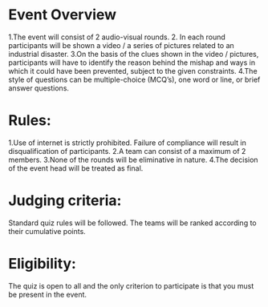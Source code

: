 <!-- TITLE: Cataclysmic Deduction -->
<!-- SUBTITLE: Be a detective in an inductrial scenario. -->

# Event Overview
1.The event will consist of 2 audio-visual rounds.
2. In each round participants will be shown a video / a series of pictures related to an industrial disaster.
3.On the basis of the clues shown in the video / pictures, participants will have to identify the reason behind the mishap and ways in which it could have been prevented, subject to the given constraints.
4.The style of questions can be multiple-choice (MCQ’s), one word or line, or brief answer questions.

# Rules:
1.Use of internet is strictly prohibited. Failure of compliance will result in disqualification of participants.
2.A team can consist of a maximum of 2 members.
3.None of the rounds will be eliminative in nature.
4.The decision of the event head will be treated as final.

# Judging criteria:
Standard quiz rules will be followed. The teams will be ranked according to their cumulative points.

# Eligibility:
The quiz is open to all and the only criterion to participate is that you must be present in the event.